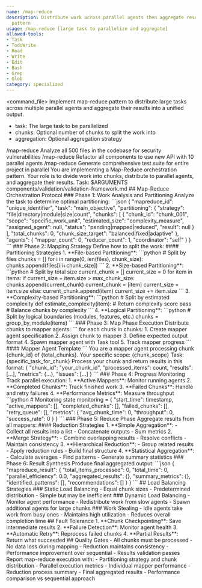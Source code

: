 ```yaml
---
name: /map-reduce
description: Distribute work across parallel agents then aggregate results using map-reduce
  pattern
usage: /map-reduce [large task to parallelize and aggregate]
allowed-tools:
- Task
- TodoWrite
- Read
- Write
- Edit
- Bash
- Grep
- Glob
category: specialized
---
```

<command_file>
<purpose>
Implement map-reduce pattern to distribute large tasks across multiple parallel agents and aggregate their results into a unified output.
</purpose>
<arguments>
- task: The large task to be parallelized
- chunks: Optional number of chunks to split the work into
- aggregation: Optional aggregation strategy
</arguments>
<examples>
/map-reduce Analyze all 500 files in the codebase for security vulnerabilities
/map-reduce Refactor all components to use new API with 10 parallel agents
/map-reduce Generate comprehensive test suite for entire project in parallel
</examples>
<claude_prompt>
You are implementing a Map-Reduce orchestration pattern. Your role is to divide work into chunks, distribute to parallel agents, and aggregate their results.
Task: $ARGUMENTS
<include>components/validation/validation-framework.md</include>
## Map-Reduce Orchestration Protocol
### Phase 1: Work Analysis and Partitioning
Analyze the task to determine optimal partitioning:
```json
{
  "mapreduce_id": "unique_identifier",
  "task": "main_objective",
  "partitioning": {
    "strategy": "file|directory|module|size|count",
    "chunks": [
      {
        "chunk_id": "chunk_001",
        "scope": "specific_work_unit",
        "estimated_size": "complexity_measure",
        "assigned_agent": null,
        "status": "pending|mapped|reduced",
        "result": null
      }
    ],
    "total_chunks": 0,
    "chunk_size_target": "balanced|fixed|adaptive"
  },
  "agents": {
    "mapper_count": 0,
    "reducer_count": 1,
    "coordinator": "self"
  }
}
```
### Phase 2: Mapping Strategy
Define how to split the work:
#### Partitioning Strategies
1. **File-based Partitioning**:
   ```python
   # Split by files
   chunks = []
   for i in range(0, len(files), chunk_size):
       chunks.append(files[i:i+chunk_size])
   ```
2. **Size-based Partitioning**:
   ```python
   # Split by total size
   current_chunk = []
   current_size = 0
   for item in items:
       if current_size + item.size > max_chunk_size:
           chunks.append(current_chunk)
           current_chunk = [item]
           current_size = item.size
       else:
           current_chunk.append(item)
           current_size += item.size
   ```
3. **Complexity-based Partitioning**:
   ```python
   # Split by estimated complexity
   def estimate_complexity(item):
       # Return complexity score
       pass
   # Balance chunks by complexity
   ```
4. **Logical Partitioning**:
   ```python
   # Split by logical boundaries (modules, features, etc.)
   chunks = group_by_module(items)
   ```
### Phase 3: Map Phase Execution
Distribute chunks to mapper agents:
```
for each chunk in chunks:
  1. Create mapper agent specification
  2. Assign chunk to mapper
  3. Define expected output format
  4. Spawn mapper agent with Task tool
  5. Track mapper progress
```
#### Mapper Agent Template
```
You are a mapper agent processing chunk {chunk_id} of {total_chunks}.
Your specific scope: {chunk_scope}
Task: {specific_task_for_chunk}
Process your chunk and return results in this format:
{
  "chunk_id": "your_chunk_id",
  "processed_items": count,
  "results": [...],
  "metrics": {...},
  "issues": [...]
}
```
### Phase 4: Progress Monitoring
Track parallel execution:
1. **Active Mappers**: Monitor running agents
2. **Completed Chunks**: Track finished work
3. **Failed Chunks**: Handle and retry failures
4. **Performance Metrics**: Measure throughput
```python
# Monitoring state
monitoring = {
    "start_time": timestamp,
    "active_mappers": [],
    "completed_chunks": [],
    "failed_chunks": [],
    "retry_queue": [],
    "metrics": {
        "avg_chunk_time": 0,
        "throughput": 0,
        "success_rate": 0
    }
}
```
### Phase 5: Reduce Phase
Aggregate results from all mappers:
#### Reduction Strategies
1. **Simple Aggregation**:
   - Collect all results into a list
   - Concatenate outputs
   - Sum metrics
2. **Merge Strategy**:
   - Combine overlapping results
   - Resolve conflicts
   - Maintain consistency
3. **Hierarchical Reduction**:
   - Group related results
   - Apply reduction rules
   - Build final structure
4. **Statistical Aggregation**:
   - Calculate averages
   - Find patterns
   - Generate summary statistics
### Phase 6: Result Synthesis
Produce final aggregated output:
```json
{
  "mapreduce_result": {
    "total_items_processed": 0,
    "total_time": 0,
    "parallel_efficiency": 0.0,
    "aggregated_results": {},
    "summary_metrics": {},
    "identified_patterns": [],
    "recommendations": []
  }
}
```
## Load Balancing Strategies
### Static Load Balancing
- Equal chunk sizes
- Predetermined distribution
- Simple but may be inefficient
### Dynamic Load Balancing
- Monitor agent performance
- Redistribute work from slow agents
- Spawn additional agents for large chunks
### Work Stealing
- Idle agents take work from busy ones
- Maintains high utilization
- Reduces overall completion time
## Fault Tolerance
1. **Chunk Checkpointing**: Save intermediate results
2. **Failure Detection**: Monitor agent health
3. **Automatic Retry**: Reprocess failed chunks
4. **Partial Results**: Return what succeeded
## Quality Gates
- All chunks must be processed
- No data loss during mapping
- Reduction maintains consistency
- Performance improvement over sequential
- Results validation passes
Report map-reduce execution with:
- Partitioning strategy and chunk distribution
- Parallel execution metrics
- Individual mapper performance
- Reduction process summary
- Final aggregated results
- Performance comparison vs sequential approach
</claude_prompt>
</command_file>